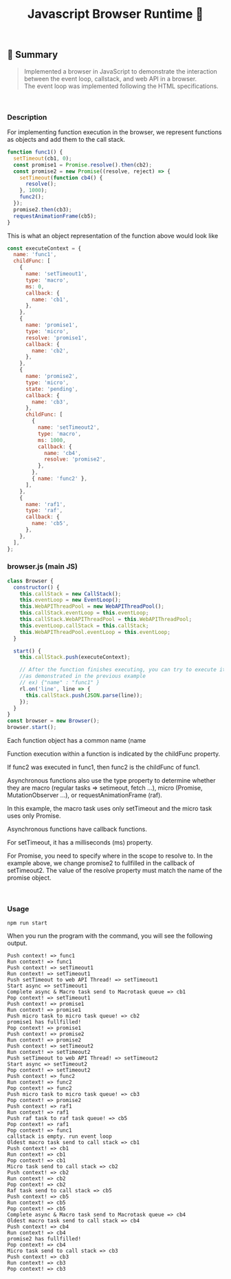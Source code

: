<h1 align="center">Javascript Browser Runtime 👋</h1>

<br>


## :page_with_curl: ​Summary

> Implemented a browser in JavaScript to demonstrate the interaction between the event loop, callstack, and web API in a browser. <br> The event loop was implemented following the HTML specifications.
<br>



### Description

For implementing function execution in the browser, we represent functions as objects and add them to the call stack.

```javascript
function func1() {
  setTimeout(cb1, 0);
  const promise1 = Promise.resolve().then(cb2);
  const promise2 = new Promise((resolve, reject) => {
    setTimeout(function cb4() {
      resolve();
    }, 1000);
    func2();
  });
  promise2.then(cb3);
  requestAnimationFrame(cb5);
}
```

This is what an object representation of the function above would look like

```javascript
const executeContext = {
  name: 'func1',
  childFunc: [
    {
      name: 'setTimeout1',
      type: 'macro',
      ms: 0,
      callback: {
        name: 'cb1',
      },
    },
    {
      name: 'promise1',
      type: 'micro',
      resolve: 'promise1',
      callback: {
        name: 'cb2',
      },
    },
    {
      name: 'promise2',
      type: 'micro',
      state: 'pending',
      callback: {
        name: 'cb3',
      },
      childFunc: [
        {
          name: 'setTimeout2',
          type: 'macro',
          ms: 1000,
          callback: {
            name: 'cb4',
            resolve: 'promise2',
          },
        },
        { name: 'func2' },
      ],
    },
    {
      name: 'raf1',
      type: 'raf',
      callback: {
        name: 'cb5',
      },
    },
  ],
};
```

### browser.js (main JS)
```javascript
class Browser {
  constructor() {
    this.callStack = new CallStack();
    this.eventLoop = new EventLoop();
    this.WebAPIThreadPool = new WebAPIThreadPool();
    this.callStack.eventLoop = this.eventLoop;
    this.callStack.WebAPIThreadPool = this.WebAPIThreadPool;
    this.eventLoop.callStack = this.callStack;
    this.WebAPIThreadPool.eventLoop = this.eventLoop;
  }

  start() {
    this.callStack.push(executeContext);

    // After the function finishes executing, you can try to execute it again by entering it in JSON format into the CLI,
    //as demonstrated in the previous example
    // ex) {"name" : "func1" }
    rl.on('line', line => {
      this.callStack.push(JSON.parse(line));
    });
  }
}
const browser = new Browser();
browser.start();
```

Each function object has a common name (name

Function execution within a function is indicated by the childFunc property.

If func2 was executed in func1, then func2 is the childFunc of func1.

Asynchronous functions also use the type property to determine whether they are macro (regular tasks => setimeout, fetch ...), micro (Promise, MutationObserver ...), or requestAnimationFrame (raf).

In this example, the macro task uses only setTimeout and the micro task uses only Promise.

Asynchronous functions have callback functions.

For setTimeout, it has a milliseconds (ms) property.

For Promise, you need to specify where in the scope to resolve to. In the example above, we change promise2 to fullfilled in the callback of setTimeout2. 
The value of the resolve property must match the name of the promise object.



<br/>

### Usage
```
npm run start
```
When you run the program with the command, you will see the following output.
```
Push context! => func1
Run context! => func1
Push context! => setTimeout1
Run context! => setTimeout1
Push setTimeout to web API Thread! => setTimeout1
Start async => setTimeout1
Complete async & Macro task send to Macrotask queue => cb1
Pop context! => setTimeout1
Push context! => promise1
Run context! => promise1
Push micro task to micro task queue! => cb2
promise1 has fullfilled!
Pop context! => promise1
Push context! => promise2
Run context! => promise2
Push context! => setTimeout2
Run context! => setTimeout2
Push setTimeout to web API Thread! => setTimeout2
Start async => setTimeout2
Pop context! => setTimeout2
Push context! => func2
Run context! => func2
Pop context! => func2
Push micro task to micro task queue! => cb3
Pop context! => promise2
Push context! => raf1
Run context! => raf1
Push raf task to raf task queue! => cb5
Pop context! => raf1
Pop context! => func1
callstack is empty. run event loop
Oldest macro task send to call stack => cb1
Push context! => cb1
Run context! => cb1
Pop context! => cb1
Micro task send to call stack => cb2
Push context! => cb2
Run context! => cb2
Pop context! => cb2
Raf task send to call stack => cb5
Push context! => cb5
Run context! => cb5
Pop context! => cb5
Complete async & Macro task send to Macrotask queue => cb4
Oldest macro task send to call stack => cb4
Push context! => cb4
Run context! => cb4
promise2 has fullfilled!
Pop context! => cb4
Micro task send to call stack => cb3
Push context! => cb3
Run context! => cb3
Pop context! => cb3
```
<br>




